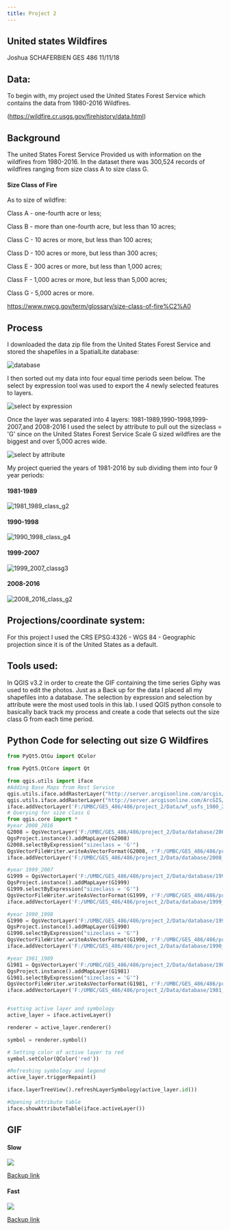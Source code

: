 ```yaml
---
title: Project 2
---
```


## United states Wildfires

 Joshua SCHAFERBIEN   GES 486 11/11/18

## Data:

To begin with, my project used the United States Forest Service which contains the data from 1980-2016 Wildfires.

(https://wildfire.cr.usgs.gov/firehistory/data.html)

## Background
The united States Forest Service Provided us with information on the wildfires from 1980-2016. In the dataset there was 300,524 records of wildfires ranging from size class A to size class G.

#### Size Class of Fire

As to size of wildfire:

Class A - one-fourth acre or less;

Class B - more than one-fourth acre, but less than 10 acres;

Class C - 10 acres or more, but less than 100 acres;

Class D - 100 acres or more, but less than 300 acres;

Class E - 300 acres or more, but less than 1,000 acres;

Class F - 1,000 acres or more, but less than 5,000 acres;

Class G - 5,000 acres or more.

https://www.nwcg.gov/term/glossary/size-class-of-fire%C2%A0

## Process
I downloaded the data zip file from the United States Forest Service and stored the shapefiles in a SpatialLite database:

![database](https://user-images.githubusercontent.com/42807889/48357765-5496f780-e667-11e8-98b6-8cce33c20d6d.JPG)

I then sorted out my data into four equal time periods seen below. The select by expression tool was used to export the 4 newly selected features to layers.

![select by expression](https://user-images.githubusercontent.com/42807889/48358555-03880300-e669-11e8-87b3-e81b36fc26c8.JPG)

Once the layer was separated into 4 layers: 1981-1989,1990-1998,1999-2007,and 2008-2016 I used the select by attribute to pull out the sizeclass = 'G' since on the United States Forest Service Scale G sized wildfires are the biggest and over 5,000 acres wide.

![select by attribute](https://user-images.githubusercontent.com/42807889/48358517-f1a66000-e668-11e8-9ec9-33f8c2e4a1c8.JPG)



My project queried the years of 1981-2016 by sub dividing them into four 9 year periods:
#### 1981-1989
![1981_1989_class_g2](https://user-images.githubusercontent.com/42807889/48357560-e5b99e80-e666-11e8-905d-3c5e60b5ba92.jpg)
#### 1990-1998
![1990_1998_class_g4](https://user-images.githubusercontent.com/42807889/48494745-82617500-e7fc-11e8-9c37-725423b5545a.jpg)
#### 1999-2007
![1999_2007_classg3](https://user-images.githubusercontent.com/42807889/48494274-8d67d580-e7fb-11e8-894b-bfdd02f02b22.jpg)
#### 2008-2016
![2008_2016_class_g2](https://user-images.githubusercontent.com/42807889/48357676-27e2e000-e667-11e8-9c37-a793c990ad0f.jpg)


## Projections/coordinate system:

For this project I used the
CRS
EPSG:4326 - WGS 84 - Geographic projection since it is of the United States as a default.




## Tools used:
In QGIS v3.2 in order to create the GIF containing the time series Giphy was used to edit the photos. Just as a Back up for the data I placed all my shapefiles into a database. The selection by expression and selection by attribute were the most used tools in this lab. I used QGIS python console to basically back track my process and create a code that selects out the size class G from each time period.


## Python Code for selecting out size G Wildfires
```Python
from PyQt5.QtGu import QColor

from PyQt5.QtCore import Qt

from qgis.utils import iface
#Adding Base Maps from Rest Service
qgis.utils.iface.addRasterLayer("http://server.arcgisonline.com/arcgis/rest/services/ESRI_Imagery_World_2D/MapServer?f=json&pretty=true","raster")
qgis.utils.iface.addRasterLayer("http://server.arcgisonline.com/ArcGIS/rest/services/Canvas/World_Light_Gray_Base/MapServer?f=json&pretty=true","raster")
iface.addVectorLayer('F:/UMBC/GES_486/486/project_2/Data/wf_usfs_1980_2016/wf_usfs_1980_2016.shp','wf_usfs_1980_2016','ogr')
# Querying for size class G
from qgis.core import *
#year 2008_2016
G2008 = QgsVectorLayer('F:/UMBC/GES_486/486/project_2/Data/database/2008_2016.sqlite','2008_2016','ogr')
QgsProject.instance().addMapLayer(G2008)
G2008.selectByExpression("sizeclass = 'G'")
QgsVectorFileWriter.writeAsVectorFormat(G2008, r'F:/UMBC/GES_486/486/project_2/Data/database/2008_2016py1.gpkg', 'utf-8', G2008.crs(),'GPKG', True)
iface.addVectorLayer('F:/UMBC/GES_486/486/project_2/Data/database/2008_2016py1.gpkg','2008_2016py1','ogr')

#year 1999_2007
G1999 = QgsVectorLayer('F:/UMBC/GES_486/486/project_2/Data/database/1999_2007.sqlite','1999_2007','ogr')
QgsProject.instance().addMapLayer(G1999)
G1999.selectByExpression("sizeclass = 'G'")
QgsVectorFileWriter.writeAsVectorFormat(G1999, r'F:/UMBC/GES_486/486/project_2/Data/database/1999_2007py.gpkg', 'utf-8', G1999.crs(),'GPKG', True)
iface.addVectorLayer('F:/UMBC/GES_486/486/project_2/Data/database/1999_2007py.gpkg','1999_2007py','ogr')

#year 1990_1998
G1990 = QgsVectorLayer('F:/UMBC/GES_486/486/project_2/Data/database/1990_1998.sqlite','1990_1998','ogr')
QgsProject.instance().addMapLayer(G1990)
G1990.selectByExpression("sizeclass = 'G'")
QgsVectorFileWriter.writeAsVectorFormat(G1990, r'F:/UMBC/GES_486/486/project_2/Data/database/1990_1998py.gpkg', 'utf-8', G1990.crs(),'GPKG', True)
iface.addVectorLayer('F:/UMBC/GES_486/486/project_2/Data/database/1990_1998py.gpkg','1990_1998py','ogr')

#year 1981_1989
G1981 = QgsVectorLayer('F:/UMBC/GES_486/486/project_2/Data/database/1981_1989.sqlite','1981_1989','ogr')
QgsProject.instance().addMapLayer(G1981)
G1981.selectByExpression("sizeclass = 'G'")
QgsVectorFileWriter.writeAsVectorFormat(G1981, r'F:/UMBC/GES_486/486/project_2/Data/database/1981_1989py.gpkg', 'utf-8', G1981.crs(),'GPKG', True)
iface.addVectorLayer('F:/UMBC/GES_486/486/project_2/Data/database/1981_1989py.gpkg','1981_1989py','ogr')


#setting active layer and symbology
active_layer = iface.activeLayer()

renderer = active_layer.renderer()

symbol = renderer.symbol()

# Setting color of active layer to red
symbol.setColor(QColor('red'))

#Refreshing symbology and legend
active_layer.triggerRepaint()

iface.layerTreeView().refreshLayerSymbology(active_layer.id())

#Opening attribute table
iface.showAttributeTable(iface.activeLayer())


```
## GIF
#### Slow
![](https://media.giphy.com/media/YlI9SCIcTWzJ454rqR/giphy.gif)

[Backup link](https://giphy.com/gifs/YlI9SCIcTWzJ454rqR/html5)
#### Fast
![](https://media.giphy.com/media/Yk1Ld08LwKh4ytPH50/giphy.gif)

[Backup link ](https://giphy.com/gifs/Yk1Ld08LwKh4ytPH50/html5)
